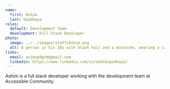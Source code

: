 ```yaml
---
name:
  first: Ashim
  last: Upadhaya
roles:
  default: Development Team
  development: Full-Stack Developer
photo:
  image: ../../images/staff/Ashim.png
  alt: A person in his 20s with black hair and a mustache, wearing a casual outfit
links:
  email: asimupdgtm@gmail.com
  linkedin: https://www.linkedin.com/in/ashimupadhaya/
---
```


Ashim is a full stack developer working with the development team at Accessible Community.
